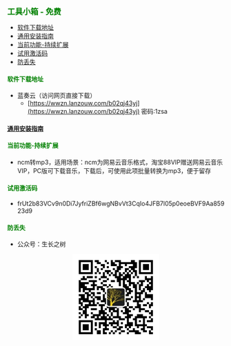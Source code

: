 
<b><font color=green size=4>
工具小箱 - 免费
</font></b>

- [软件下载地址](#软件下载地址)
- [通用安装指南](#通用安装指南)
- [当前功能-持续扩展](#当前功能-持续扩展)
- [试用激活码](#试用激活码)
- [防丢失](#防丢失)



#### <font color=green>软件下载地址</font>
- 蓝奏云（访问网页直接下载）
  - [https://wwzn.lanzouw.com/b02qj43yj](https://wwzn.lanzouw.com/b02qj43yj) 密码:1zsa

#### [通用安装指南](../../univer/install.md)

#### <font color=green>当前功能-持续扩展</font>
- ncm转mp3，适用场景：ncm为网易云音乐格式，淘宝88VIP赠送网易云音乐VIP，PC版可下载音乐，下载后，可使用此项批量转换为mp3，便于留存

#### <font color=green>试用激活码</font>
- frUt2b83VCv9n0Di7JyfriZBf6wgNBvVt3CqIo4JFB7l05p0eoeBVF9Aa85923d9

#### <font color=green>防丢失</font>
- 公众号：生长之树
<center><img src="../../../assets/qrcode_for.jpg" width="200px"></center>
